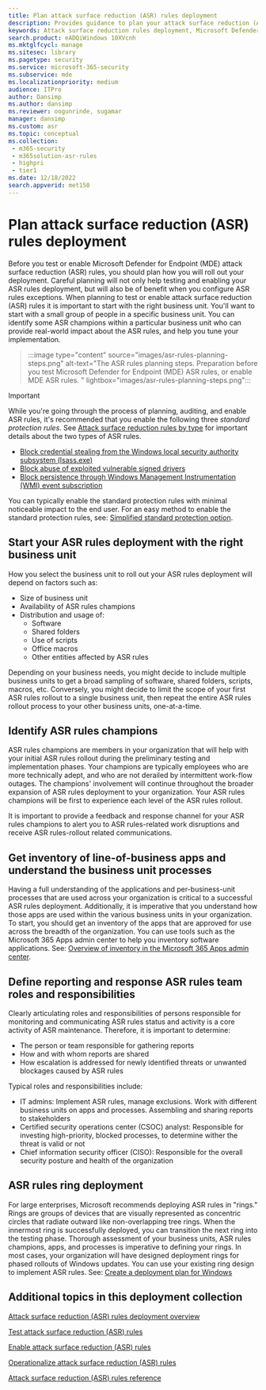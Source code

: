```yaml
---
title: Plan attack surface reduction (ASR) rules deployment
description: Provides guidance to plan your attack surface reduction (ASR) rules deployment.
keywords: Attack surface reduction rules deployment, Microsoft Defender for Endpoint (MDE) ASR deployment, Defender ASR rules, enable asr rules, configure ASR, host intrusion prevention system, protection rules, anti-exploit rules, anti-exploit, exploit rules, infection prevention rules, Microsoft Defender for Endpoint, configure ASR rules
search.product: eADQiWindows 10XVcnh
ms.mktglfcycl: manage
ms.sitesec: library
ms.pagetype: security
ms.service: microsoft-365-security
ms.subservice: mde
ms.localizationpriority: medium
audience: ITPro
author: Dansimp
ms.author: dansimp
ms.reviewer: oogunrinde, sugamar
manager: dansimp
ms.custom: asr
ms.topic: conceptual
ms.collection: 
 - m365-security
 - m365solution-asr-rules
 - highpri
 - tier1
ms.date: 12/18/2022
search.appverid: met150
---
```


# Plan attack surface reduction (ASR) rules deployment

Before you test or enable Microsoft Defender for Endpoint (MDE) attack surface reduction (ASR) rules, you should plan how you will roll out your deployment. Careful planning will not only help testing and enabling your ASR rules deployment, but will also be of benefit when you configure ASR rules exceptions. When planning to test or enable attack surface reduction (ASR) rules it is important to start with the right business unit. You'll want to start with a small group of people in a specific business unit. You can identify some ASR champions within a particular business unit who can provide real-world impact about the ASR rules, and help you tune your implementation.

> :::image type="content" source="images/asr-rules-planning-steps.png" alt-text="The ASR rules planning steps. Preparation before you test Microsoft Defender for Endpoint (MDE) ASR rules, or enable MDE ASR rules. " lightbox="images/asr-rules-planning-steps.png":::

> [!IMPORTANT]
>
> While you're going through the process of planning, auditing, and enable ASR rules, it's recommended that you enable the following three _standard protection rules_. See [Attack surface reduction rules by type](attack-surface-reduction-rules-reference.md#attack-surface-reduction-rules-by-type) for important details about the two types of ASR rules.
>
> - [Block credential stealing from the Windows local security authority subsystem (lsass.exe)](attack-surface-reduction-rules-reference.md#block-credential-stealing-from-the-windows-local-security-authority-subsystem)
> - [Block abuse of exploited vulnerable signed drivers](attack-surface-reduction-rules-reference.md#block-abuse-of-exploited-vulnerable-signed-drivers)
> - [Block persistence through Windows Management Instrumentation (WMI) event subscription](attack-surface-reduction-rules-reference.md#block-persistence-through-wmi-event-subscription)
>
> You can typically enable the standard protection rules with minimal noticeable impact to the end user. For an easy method to enable the standard protection rules, see: [Simplified standard protection option](attack-surface-reduction-rules-report.md#simplified-standard-protection-option).

## Start your ASR rules deployment with the right business unit

How you select the business unit to roll out your ASR rules  deployment will depend on factors such as:

- Size of business unit
- Availability of ASR rules champions  
- Distribution and usage of:
  - Software
  - Shared folders
  - Use of scripts
  - Office macros
  - Other entities affected by ASR rules

Depending on your business needs, you might decide to include multiple business units to get a broad sampling of software, shared folders, scripts, macros, etc. Conversely, you might decide to limit the scope of your first ASR rules rollout to a single business unit, then repeat the entire ASR rules rollout process to your other business units, one-at-a-time.

## Identify ASR rules champions

ASR  rules champions are members in your organization that will help with your initial ASR  rules rollout during the preliminary testing and implementation phases. Your champions are typically employees who are more technically adept, and who are not derailed by intermittent work-flow outages. The champions' involvement will continue throughout the broader expansion of ASR rules deployment to your organization. Your ASR rules champions will be first to experience each level of the ASR  rules rollout.

It is important to provide a feedback and response channel for your ASR rules champions to alert you to ASR rules-related work disruptions and receive ASR  rules-rollout related communications.

## Get inventory of line-of-business apps and understand the business unit processes

Having a full understanding of the applications and per-business-unit processes that are used across your organization is critical to a successful ASR rules deployment. Additionally, it is imperative that you understand how those apps are used within the various business units in your organization.
To start, you should get an inventory of the apps that are approved for use across the breadth of the organization. You can use tools such as the Microsoft 365 Apps admin center to help you inventory software applications. See: [Overview of inventory in the Microsoft 365 Apps admin center](/deployoffice/admincenter/inventory).

## Define reporting and response ASR rules team roles and responsibilities

Clearly articulating roles and responsibilities of persons responsible for monitoring and communicating ASR  rules status and activity is a core activity of ASR  maintenance. Therefore, it is important to determine:

- The person or team responsible for gathering reports
- How and with whom reports are shared
- How escalation is addressed for newly identified threats or unwanted blockages caused by ASR rules

Typical roles and responsibilities include:

- IT admins: Implement ASR rules, manage exclusions. Work with different business units on apps and processes. Assembling and sharing reports to stakeholders
- Certified security operations center (CSOC) analyst: Responsible for investing high-priority, blocked processes, to determine wither the threat is valid or not
- Chief information security officer (CISO): Responsible for the overall security posture and health of the organization

## ASR rules ring deployment

For large enterprises, Microsoft recommends deploying ASR  rules in "rings." Rings are groups of devices that are visually represented as concentric circles that radiate outward like non-overlapping tree rings. When the innermost ring is successfully deployed, you can transition the next ring into the testing phase. Thorough assessment of your business units, ASR  rules champions, apps, and processes is imperative to defining your rings.
In most cases, your organization will have designed deployment rings for phased rollouts of Windows updates. You can use your existing ring design to implement ASR  rules.
See: [Create a deployment plan for Windows](/windows/deployment/update/create-deployment-plan)

## Additional topics in this deployment collection

[Attack surface reduction (ASR) rules deployment overview](attack-surface-reduction-rules-deployment.md)

[Test attack surface reduction (ASR) rules](attack-surface-reduction-rules-deployment-test.md)

[Enable attack surface reduction (ASR) rules](attack-surface-reduction-rules-deployment-implement.md)

[Operationalize attack surface reduction (ASR) rules](attack-surface-reduction-rules-deployment-operationalize.md)

[Attack surface reduction (ASR) rules reference](attack-surface-reduction-rules-reference.md)
